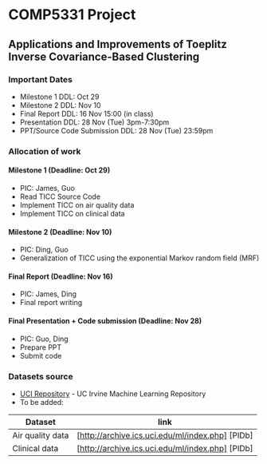 # COMP5331 Project 

## Applications and Improvements of Toeplitz Inverse Covariance-Based Clustering

### Important Dates

  - Milestone 1 DDL: Oct 29
  - Milestone 2 DDL: Nov 10
  - Final Report DDL: 16 Nov 15:00 (in class)
  - Presentation DDL: 28 Nov (Tue) 3pm-7:30pm	
  - PPT/Source Code Submission DDL: 28 Nov (Tue) 23:59pm

### Allocation of work
#### Milestone 1 (Deadline: Oct 29)
  - PIC: James, Guo
  - Read TICC Source Code
  - Implement TICC on air quality data
  - Implement TICC on clinical data
#### Milestone 2 (Deadline: Nov 10)
  - PIC: Ding, Guo
  - Generalization of TICC using the exponential Markov random field (MRF)
#### Final Report  (Deadline: Nov 16)
  - PIC: James, Ding
  - Final report writing
#### Final Presentation + Code submission (Deadline: Nov 28)
   - PIC: Guo, Ding
   - Prepare PPT
   - Submit code

### Datasets source
* [UCI Repository] -  UC Irvine Machine Learning Repository
* To be added:

| Dataset | link |
| ------ | ------ |
| Air quality data | [http://archive.ics.uci.edu/ml/index.php] [PlDb] |
| Clinical data | [http://archive.ics.uci.edu/ml/index.php] [PlDb] |



   [UCI Repository]: <http://archive.ics.uci.edu/ml/datasets.html>
